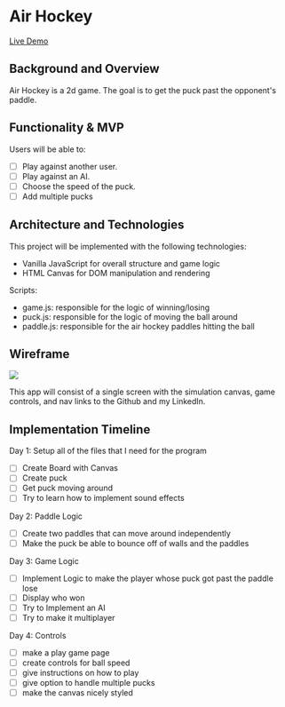 # Air Hockey

[Live Demo](https://dahveed15.github.io/Air-Hockey/)

## Background and Overview

Air Hockey is a 2d game. The goal is to get the puck past the opponent's paddle.

## Functionality & MVP

Users will be able to:
 - [ ] Play against another user.
 - [ ] Play against an AI.
 - [ ] Choose the speed of the puck.
 - [ ] Add multiple pucks

 ## Architecture and Technologies

 This project will be implemented with the following technologies:

  * Vanilla JavaScript for overall structure and game logic
  * HTML Canvas for DOM manipulation and rendering

 Scripts:
  * game.js: responsible for the logic of winning/losing
  * puck.js: responsible for the logic of moving the ball around
  * paddle.js: responsible for the air hockey paddles hitting the ball

## Wireframe

 ![](https://i.imgur.com/uQlSQEf.png)

 This app will consist of a single screen with the simulation canvas, game controls, and nav links to the Github and my LinkedIn.

## Implementation Timeline

Day 1: Setup all of the files that I need for the program
  - [ ] Create Board with Canvas
  - [ ] Create puck
  - [ ] Get puck moving around
  - [ ] Try to learn how to implement sound effects

Day 2: Paddle Logic
  - [ ] Create two paddles that can move around independently
  - [ ] Make the puck be able to bounce off of walls and the paddles

Day 3: Game Logic
 - [ ] Implement Logic to make the player whose puck got past the paddle lose
 - [ ] Display who won
 - [ ] Try to Implement an AI
 - [ ] Try to make it multiplayer

Day 4: Controls
 - [ ] make a play game page
 - [ ] create controls for ball speed
 - [ ] give instructions on how to play
 - [ ] give option to handle multiple pucks
 - [ ] make the canvas nicely styled
